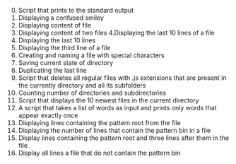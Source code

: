 0. Script that prints to the standard output
1. Displaying a confused smiley
2. Displaying content of file
3. Displaying content of two files
4.Displaying the last 10 lines of a file
5. Displaying the last 10 lines
6. Displaying the third line of a file
7. Creating and naming a file with special characters
8. Saving current state of directory
9. Duplicating the last line
10. Script that deletes all regular files with .js extensions that are present in the currently directory and all its subfolders
11. Counting number of directories and subdirectories
12. Script that displays the 10 newest files in the current directory
13. A script that takes a list of words as input and prints only words that appear exactly once
14. Displaying lines containing the pattern root from the file
15. Displaying the number of lines that contain the pattern bin in a file
16. Display lines containing the pattern root and three lines after them in the file
17. Display all lines a file that do not contain the pattern bin
